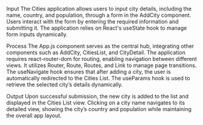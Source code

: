 Input
The Cities application allows users to input city details, including the name, country, and population, through a form in the AddCity component. Users interact with the form by entering the required information and submitting it. The application relies on React's useState hook to manage form inputs dynamically.

Process
The App.js component serves as the central hub, integrating other components such as AddCity, CitiesList, and CityDetail. The application requires react-router-dom for routing, enabling navigation between different views. It utilizes Router, Route, Routes, and Link to manage page transitions. The useNavigate hook ensures that after adding a city, the user is automatically redirected to the Cities List. The useParams hook is used to retrieve the selected city’s details dynamically.

Output
Upon successful submission, the new city is added to the list and displayed in the Cities List view. Clicking on a city name navigates to its detailed view, showing the city’s country and population while maintaining the overall app layout.